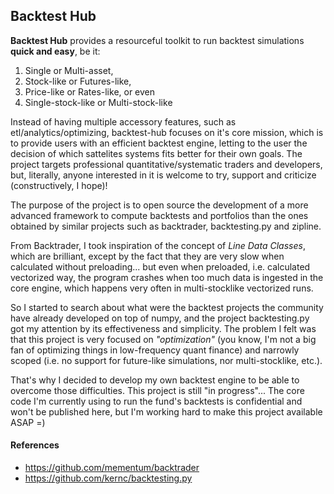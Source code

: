 ## Backtest Hub

__Backtest Hub__ provides a resourceful toolkit to run backtest simulations __quick and easy__, be it:

1) Single or Multi-asset, 
2) Stock-like or Futures-like, 
3) Price-like or Rates-like, or even 
4) Single-stock-like or Multi-stock-like 

Instead of having multiple accessory features, such as etl/analytics/optimizing, backtest-hub focuses on it's core mission, which is to provide users with an efficient backtest engine, letting to the user the decision of which sattelites systems fits better for their own goals. The project targets professional quantitative/systematic traders and developers, but, literally, anyone interested in it is welcome to try, support and criticize (constructively, I hope)!

The purpose of the project is to open source the development of a more advanced framework to compute backtests and portfolios than the ones obtained by similar projects such as backtrader, backtesting.py and zipline. 

From Backtrader, I took inspiration of the concept of _Line Data Classes_, which are brilliant, except by the fact that they are very slow when calculated without preloading... but even when preloaded, i.e. calculated vectorized way, the program crashes when too much data is ingested in the core engine, which happens very often in multi-stocklike vectorized runs. 

So I started to search about what were the backtest projects the community have already developed on top of numpy, and the project backtesting.py got my attention by its effectiveness and simplicity. The problem I felt was that this project is very focused on _"optimization"_ (you know, I'm not a big fan of optimizing things in low-frequency quant finance) and narrowly scoped (i.e. no support for future-like simulations, nor multi-stocklike, etc.).

That's why I decided to develop my own backtest engine to be able to overcome those difficulties. This project is still "in progress"... The core code I'm currently using to run the fund's backtests is confidential and won't be published here, but I'm working hard to make this project available ASAP =)

#### References 

* https://github.com/mementum/backtrader
* https://github.com/kernc/backtesting.py
